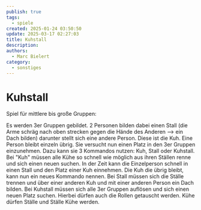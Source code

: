 ```yaml
---
publish: true
tags:
  - spiele
created: 2025-01-24 03:50:50
update: 2025-03-17 02:27:03
title: Kuhstall
description: 
authors:
  - Marc Bielert
category:
  - sonstiges
---
```


# Kuhstall

Spiel für mittlere bis große Gruppen:

Es werden 3er Gruppen gebildet. 2 Personen bilden dabei einen Stall (die Arme schräg nach oben strecken gegen die Hände des Anderen —> ein Dach bilden) darunter stellt sich eine andere Person. Diese ist die Kuh.
Eine Person bleibt einzeln übrig. Sie versucht nun einen Platz in den 3er Gruppen einzunehmen. Dazu kann sie 3 Kommandos nutzen: Kuh, Stall oder Kuhstall.
Bei "Kuh" müssen alle Kühe so schnell wie möglich aus ihren Ställen renne und sich einen neuen suchen. In der Zeit kann die Einzelperson schnell in einen Stall und den Platz einer Kuh einnehmen. Die Kuh die übrig bleibt, kann nun ein neues Kommando nennen.
Bei Stall müssen sich die Ställe trennen und über einer anderen Kuh und mit einer anderen Person ein Dach bilden.
Bei Kuhstall müssen sich alle 3er Gruppen auflösen und sich einen neuen Platz suchen. Hierbei dürfen auch die Rollen getauscht werden. Kühe dürfen Ställe und Ställe Kühe werden.

